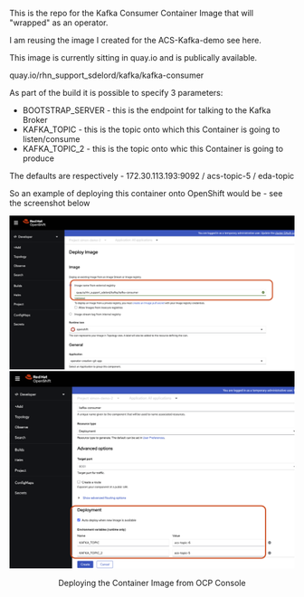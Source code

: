 This is the repo for the Kafka Consumer Container Image that will "wrapped" as an operator.

I am reusing the image I created for the ACS-Kafka-demo see here.

This image is currently sitting in quay.io and is publically available.

quay.io/rhn_support_sdelord/kafka/kafka-consumer

As part of the build it is possible to specify 3 parameters:

- BOOTSTRAP_SERVER - this is the endpoint for talking to the Kafka Broker
- KAFKA_TOPIC - this is the topic onto which this Container is going to listen/consume
- KAFKA_TOPIC_2 - this is the topic onto whic this Container is going to produce

The defaults are respectively - 172.30.113.193:9092 / acs-topic-5 / eda-topic

So an example of deploying this container onto OpenShift would be - see the screenshot below

![Browser](https://github.com/SimonDelord/Operator-creation/blob/main/kafka-consumer/images/Creating-From-container-image-1.png)
![Browser](https://github.com/SimonDelord/Operator-creation/blob/main/kafka-consumer/images/Creating-From-container-image-2.png)

<p align=center>  Deploying the Container Image from OCP Console </p>



